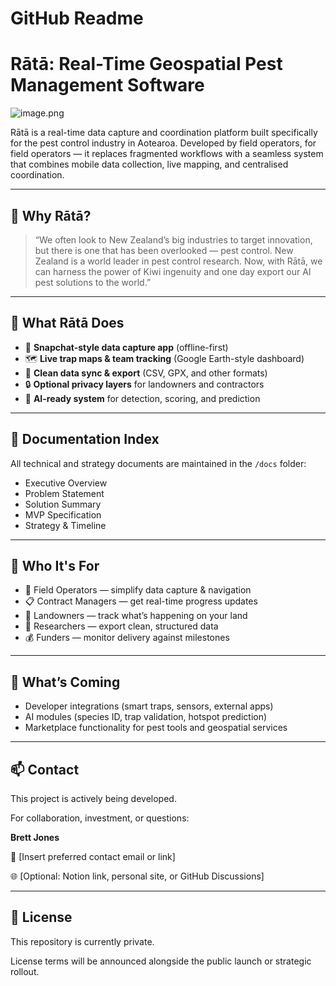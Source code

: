 # GitHub Readme

# Rātā: Real-Time Geospatial Pest Management Software

![image.png](attachment:c202f971-9d39-44e0-a177-659651c8ba85:image.png)

Rātā is a real-time data capture and coordination platform built specifically for the pest control industry in Aotearoa. Developed by field operators, for field operators — it replaces fragmented workflows with a seamless system that combines mobile data collection, live mapping, and centralised coordination.

---

## 🚀 Why Rātā?

> “We often look to New Zealand’s big industries to target innovation, but there is one that has been overlooked — pest control. New Zealand is a world leader in pest control research. Now, with Rātā, we can harness the power of Kiwi ingenuity and one day export our AI pest solutions to the world.”
> 

---

## 🧱 What Rātā Does

- 📱 **Snapchat-style data capture app** (offline-first)
- 🗺️ **Live trap maps & team tracking** (Google Earth-style dashboard)
- 💾 **Clean data sync & export** (CSV, GPX, and other formats)
- 🔒 **Optional privacy layers** for landowners and contractors
- 🤖 **AI-ready system** for detection, scoring, and prediction

---

## 📂 Documentation Index

All technical and strategy documents are maintained in the `/docs` folder:

- Executive Overview
- Problem Statement
- Solution Summary
- MVP Specification
- Strategy & Timeline

---

## 👥 Who It's For

- 🧍 Field Operators — simplify data capture & navigation
- 📋 Contract Managers — get real-time progress updates
- 🌱 Landowners — track what’s happening on your land
- 🧠 Researchers — export clean, structured data
- 💰 Funders — monitor delivery against milestones

---

## 🔮 What’s Coming

- Developer integrations (smart traps, sensors, external apps)
- AI modules (species ID, trap validation, hotspot prediction)
- Marketplace functionality for pest tools and geospatial services

---

## 📫 Contact

This project is actively being developed.

For collaboration, investment, or questions:

**Brett Jones**

📧 [Insert preferred contact email or link]

🌐 [Optional: Notion link, personal site, or GitHub Discussions]

---

## 📜 License

This repository is currently private.

License terms will be announced alongside the public launch or strategic rollout.